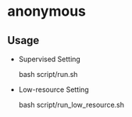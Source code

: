 # anonymous

## Usage

- Supervised Setting

  bash script/run.sh

- Low-resource Setting

  bash script/run_low_resource.sh
